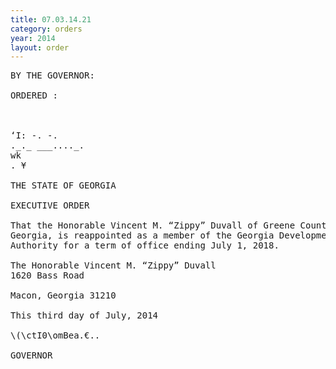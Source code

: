 ```yaml
---
title: 07.03.14.21
category: orders
year: 2014
layout: order
---
```


<pre>BY THE GOVERNOR:

ORDERED :

 

‘I: -. -.
._._ ___...._.
wk
. ¥

THE STATE OF GEORGIA

EXECUTIVE ORDER

That the Honorable Vincent M. “Zippy” Duvall of Greene County,
Georgia, is reappointed as a member of the Georgia Development
Authority for a term of office ending July 1, 2018.

The Honorable Vincent M. “Zippy” Duvall
1620 Bass Road

Macon, Georgia 31210

This third day of July, 2014

\(\ctI0\omBea.€..

GOVERNOR

</pre>

